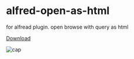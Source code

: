 # alfred-open-as-html
for alfread plugin. open browse with query as html 

[Download](https://github.com/eretica/alfred-open-as-html/releases)

![cap](https://github.com/eretica/alfred-open-as-html/blob/master/cap/cap.gif)
